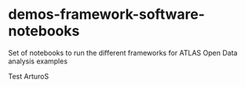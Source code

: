# demos-framework-software-notebooks
Set of notebooks to run the different frameworks for ATLAS Open Data analysis examples

Test ArturoS
